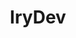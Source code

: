 ---
title: IryDev
github: https://github.com/IryDev
mode: dark
transition: 1s
score: 71.3
archetype:
- Animation
- Little Bit of Everything
---